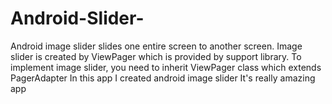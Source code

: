 # Android-Slider-
Android image slider slides one entire screen to another screen. Image slider is created by ViewPager which is provided by support library. To implement image slider, you need to inherit ViewPager class which extends PagerAdapter
In this app I created android image slider
It's really amazing app
